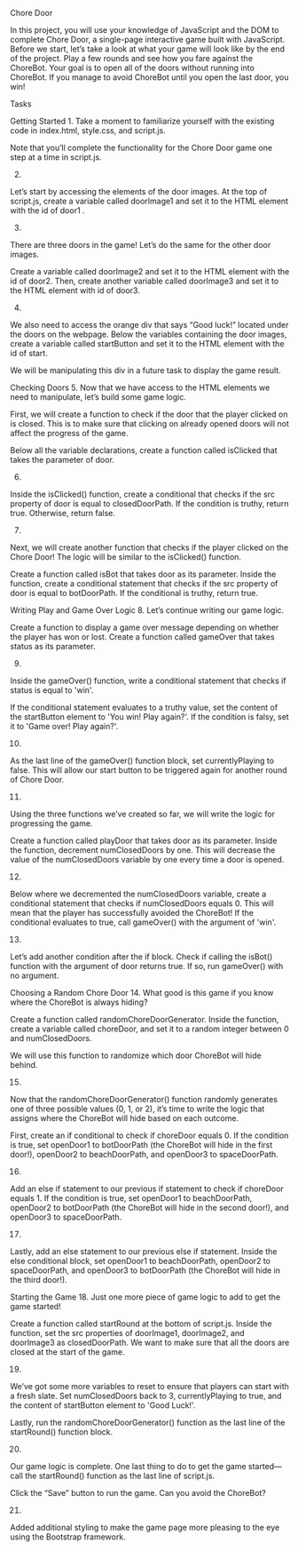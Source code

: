 Chore Door

In this project, you will use your knowledge of JavaScript and the DOM to complete Chore Door, a single-page interactive game built with JavaScript. Before we start, let’s take a look at what your game will look like by the end of the project. Play a few rounds and see how you fare against the ChoreBot. Your goal is to open all of the doors without running into ChoreBot. If you manage to avoid ChoreBot until you open the last door, you win!

Tasks

Getting Started
1.
Take a moment to familiarize yourself with the existing code in index.html, style.css, and script.js.

Note that you’ll complete the functionality for the Chore Door game one step at a time in script.js.



2.
Let’s start by accessing the elements of the door images. At the top of script.js, create a variable called doorImage1 and set it to the HTML element with the id of door1 .



3.
There are three doors in the game! Let’s do the same for the other door images.

Create a variable called doorImage2 and set it to the HTML element with the id of door2. Then, create another variable called doorImage3 and set it to the HTML element with id of door3.



4.
We also need to access the orange div that says “Good luck!” located under the doors on the webpage. Below the variables containing the door images, create a variable called startButton and set it to the HTML element with the id of start.

We will be manipulating this div in a future task to display the game result.



Checking Doors
5.
Now that we have access to the HTML elements we need to manipulate, let’s build some game logic.

First, we will create a function to check if the door that the player clicked on is closed. This is to make sure that clicking on already opened doors will not affect the progress of the game.

Below all the variable declarations, create a function called isClicked that takes the parameter of door.



6.
Inside the isClicked() function, create a conditional that checks if the src property of door is equal to closedDoorPath. If the condition is truthy, return true. Otherwise, return false.



7.
Next, we will create another function that checks if the player clicked on the Chore Door! The logic will be similar to the isClicked() function.

Create a function called isBot that takes door as its parameter. Inside the function, create a conditional statement that checks if the src property of door is equal to botDoorPath. If the conditional is truthy, return true.



Writing Play and Game Over Logic
8.
Let’s continue writing our game logic.

Create a function to display a game over message depending on whether the player has won or lost. Create a function called gameOver that takes status as its parameter.



9.
Inside the gameOver() function, write a conditional statement that checks if status is equal to 'win'.

If the conditional statement evaluates to a truthy value, set the content of the startButton element to 'You win! Play again?'. If the condition is falsy, set it to 'Game over! Play again?'.



10.
As the last line of the gameOver() function block, set currentlyPlaying to false. This will allow our start button to be triggered again for another round of Chore Door.



11.
Using the three functions we’ve created so far, we will write the logic for progressing the game.

Create a function called playDoor that takes door as its parameter. Inside the function, decrement numClosedDoors by one. This will decrease the value of the numClosedDoors variable by one every time a door is opened.



12.
Below where we decremented the numClosedDoors variable, create a conditional statement that checks if numClosedDoors equals 0. This will mean that the player has successfully avoided the ChoreBot! If the conditional evaluates to true, call gameOver() with the argument of 'win'.



13.
Let’s add another condition after the if block. Check if calling the isBot() function with the argument of door returns true. If so, run gameOver() with no argument.



Choosing a Random Chore Door
14.
What good is this game if you know where the ChoreBot is always hiding?

Create a function called randomChoreDoorGenerator. Inside the function, create a variable called choreDoor, and set it to a random integer between 0 and numClosedDoors.

We will use this function to randomize which door ChoreBot will hide behind.



15.
Now that the randomChoreDoorGenerator() function randomly generates one of three possible values (0, 1, or 2), it’s time to write the logic that assigns where the ChoreBot will hide based on each outcome.

First, create an if conditional to check if choreDoor equals 0. If the condition is true, set openDoor1 to botDoorPath (the ChoreBot will hide in the first door!), openDoor2 to beachDoorPath, and openDoor3 to spaceDoorPath.



16.
Add an else if statement to our previous if statement to check if choreDoor equals 1. If the condition is true, set openDoor1 to beachDoorPath, openDoor2 to botDoorPath (the ChoreBot will hide in the second door!), and openDoor3 to spaceDoorPath.



17.
Lastly, add an else statement to our previous else if statement. Inside the else conditional block, set openDoor1 to beachDoorPath, openDoor2 to spaceDoorPath, and openDoor3 to botDoorPath (the ChoreBot will hide in the third door!).



Starting the Game
18.
Just one more piece of game logic to add to get the game started!

Create a function called startRound at the bottom of script.js. Inside the function, set the src properties of doorImage1, doorImage2, and doorImage3 as closedDoorPath. We want to make sure that all the doors are closed at the start of the game.



19.
We’ve got some more variables to reset to ensure that players can start with a fresh slate. Set numClosedDoors back to 3, currentlyPlaying to true, and the content of startButton element to 'Good Luck!'.

Lastly, run the randomChoreDoorGenerator() function as the last line of the startRound() function block.



20.
Our game logic is complete. One last thing to do to get the game started—call the startRound() function as the last line of script.js.

Click the “Save” button to run the game. Can you avoid the ChoreBot?

21.
Added additional styling to make the game page more pleasing to the eye using the Bootstrap framework.